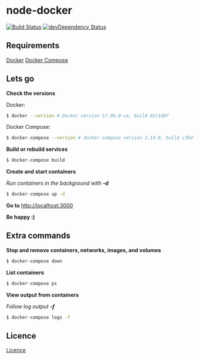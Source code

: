 # node-docker

[![Build Status](https://travis-ci.org/danielrohers/node-docker.svg?branch=master)](https://travis-ci.org/danielrohers/node-docker)
[![devDependency Status](https://david-dm.org/danielrohers/node-docker/dev-status.svg)](https://david-dm.org/danielrohers/node-docker#info=devDependencies)

## Requirements

[Docker](https://docs.docker.com/engine/installation)
[Docker Compose](https://docs.docker.com/compose/install)

## Lets go

**Check the versions**

Docker:
```bash
$ docker --version # Docker version 17.06.0-ce, build 02c1d87
```

Docker Compose:
```bash
$ docker-compose --version # docker-compose version 1.14.0, build c7bdf9e
```

**Build or rebuild services**

```bash
$ docker-compose build
```

**Create and start containers**

*Run containers in the background with **-d***

```bash
$ docker-compose up -d
```

**Go to** [http://localhost:3000](http://localhost:3000)

**Be happy :)**

## Extra commands

**Stop and remove containers, networks, images, and volumes**

```bash
$ docker-compose down
```

**List containers**

```bash
$ docker-compose ps
```

**View output from containers**

*Follow log output **-f***

```bash
$ docker-compose logs -f
```

## Licence
[Licence](LICENSE)
